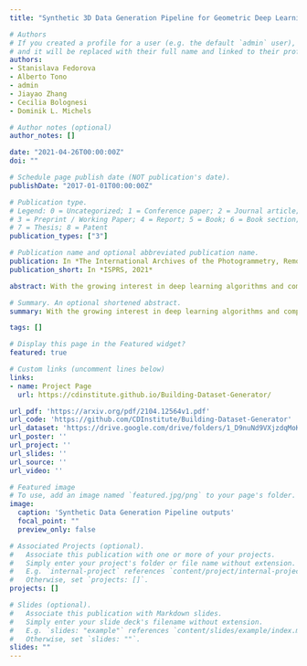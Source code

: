 ```yaml
---
title: "Synthetic 3D Data Generation Pipeline for Geometric Deep Learning in Architecture"

# Authors
# If you created a profile for a user (e.g. the default `admin` user), write the username (folder name) here 
# and it will be replaced with their full name and linked to their profile.
authors:
- Stanislava Fedorova
- Alberto Tono
- admin
- Jiayao Zhang
- Cecilia Bolognesi
- Dominik L. Michels

# Author notes (optional)
author_notes: []

date: "2021-04-26T00:00:00Z"
doi: ""

# Schedule page publish date (NOT publication's date).
publishDate: "2017-01-01T00:00:00Z"

# Publication type.
# Legend: 0 = Uncategorized; 1 = Conference paper; 2 = Journal article;
# 3 = Preprint / Working Paper; 4 = Report; 5 = Book; 6 = Book section;
# 7 = Thesis; 8 = Patent
publication_types: ["3"]

# Publication name and optional abbreviated publication name.
publication: In *The International Archives of the Photogrammetry, Remote Sensing and Spatial Information Sciences((ISPRS Archives), 2021*
publication_short: In *ISPRS, 2021*

abstract: With the growing interest in deep learning algorithms and computational design in the architectural field, the need for large, accessible and diverse architectural datasets increases. We decided to tackle this problem by constructing a field-specific synthetic data generation pipeline that generates an arbitrary amount of 3D data along with the associated 2D and 3D annotations. The variety of annotations, the flexibility to customize the generated building and dataset parameters make this framework suitable for multiple deep dearning tasks, including geometric deep learning that requires direct 3D supervision. Creating our building data generation pipeline we leveraged the experts’ architectural knowledge in order to construct a framework that would be modular, extendable and would provide a sufficient amount of class-balanced data samples. Moreover, we purposefully involve the researcher in the dataset customization allowing the introduction of additional building components, material textures, building classes, number and type of annotations as well as the number of views per 3D model sample. In this way, the framework would satisfy different research requirements and would be adaptable to a large variety of tasks. All code and data is made publicly available.

# Summary. An optional shortened abstract.
summary: With the growing interest in deep learning algorithms and computational design in the architectural field, the need for large, accessible and diverse architectural datasets increases. We decided to tackle this problem by constructing a field-specific synthetic data generation pipeline that generates an arbitrary amount of 3D data along with the associated 2D and 3D annotations.

tags: []

# Display this page in the Featured widget?
featured: true

# Custom links (uncomment lines below)
links:
- name: Project Page
  url: https://cdinstitute.github.io/Building-Dataset-Generator/

url_pdf: 'https://arxiv.org/pdf/2104.12564v1.pdf'
url_code: 'https://github.com/CDInstitute/Building-Dataset-Generator'
url_dataset: 'https://drive.google.com/drive/folders/1_D9nuNd9VXjzdqMoKIqrET7yiq21uZv6'
url_poster: ''
url_project: ''
url_slides: ''
url_source: ''
url_video: ''

# Featured image
# To use, add an image named `featured.jpg/png` to your page's folder. 
image:
  caption: 'Synthetic Data Generation Pipeline outputs'
  focal_point: ""
  preview_only: false

# Associated Projects (optional).
#   Associate this publication with one or more of your projects.
#   Simply enter your project's folder or file name without extension.
#   E.g. `internal-project` references `content/project/internal-project/index.md`.
#   Otherwise, set `projects: []`.
projects: []

# Slides (optional).
#   Associate this publication with Markdown slides.
#   Simply enter your slide deck's filename without extension.
#   E.g. `slides: "example"` references `content/slides/example/index.md`.
#   Otherwise, set `slides: ""`.
slides: ""
---
```


<!-- {{% callout note %}}
Click the *Cite* button above to demo the feature to enable visitors to import publication metadata into their reference management software.
{{% /callout %}}

{{% callout note %}}
Create your slides in Markdown - click the *Slides* button to check out the example.
{{% /callout %}} -->

<!-- Supplementary notes can be added here, including [code, math, and images](https://wowchemy.com/docs/writing-markdown-latex/). -->
